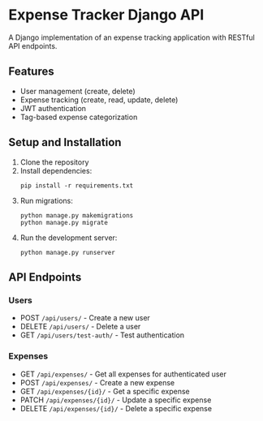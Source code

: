 # Expense Tracker Django API

A Django implementation of an expense tracking application with RESTful API endpoints.

## Features

- User management (create, delete)
- Expense tracking (create, read, update, delete)
- JWT authentication
- Tag-based expense categorization

## Setup and Installation

1. Clone the repository
2. Install dependencies:
   ```
   pip install -r requirements.txt
   ```
3. Run migrations:
   ```
   python manage.py makemigrations
   python manage.py migrate
   ```
4. Run the development server:
   ```
   python manage.py runserver
   ```

## API Endpoints

### Users
- POST `/api/users/` - Create a new user
- DELETE `/api/users/` - Delete a user
- GET `/api/users/test-auth/` - Test authentication

### Expenses
- GET `/api/expenses/` - Get all expenses for authenticated user
- POST `/api/expenses/` - Create a new expense
- GET `/api/expenses/{id}/` - Get a specific expense
- PATCH `/api/expenses/{id}/` - Update a specific expense
- DELETE `/api/expenses/{id}/` - Delete a specific expense 